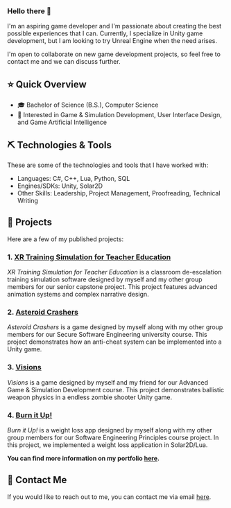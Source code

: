 ### Hello there 🌊
<p>I'm an aspiring game developer and I'm passionate about creating the best possible experiences that I can. Currently, I specialize in Unity game development, but I am looking to try Unreal Engine when the need arises.</p>

I'm open to collaborate on new game development projects, so feel free to contact me and we can discuss further.

## ⭐ Quick Overview
- 🎓 Bachelor of Science (B.S.), Computer Science
- 🧐 Interested in Game & Simulation Development, User Interface Design, and Game Artificial Intelligence

## ⛏️ Technologies & Tools
These are some of the technologies and tools that I have worked with:
- Languages: C#, C++, Lua, Python, SQL
- Engines/SDKs: Unity, Solar2D
- Other Skills: Leadership, Project Management, Proofreading, Technical Writing

## 🚀 Projects
<p>Here are a few of my published projects:</p>

### 1. [XR Training Simulation for Teacher Education](https://dunnatello.github.io/XRSimulation)
<p><i>XR Training Simulation for Teacher Education</i> is a classroom de-escalation training simulation software designed by myself and my other group members for our senior capstone project. This project features advanced animation systems and complex narrative design.</p>

### 2. [Asteroid Crashers](https://github.com/Dunnatello/AsteroidCrashers/)
<p><i>Asteroid Crashers</i> is a game designed by myself along with my other group members for our Secure Software Engineering university course. This project demonstrates how an anti-cheat system can be implemented into a Unity game.</p>

### 3. [Visions](https://github.com/Dunnatello-DifferentFusion/Visions)
<p><i>Visions</i> is a game designed by myself and my friend for our Advanced Game & Simulation Development course. This project demonstrates ballistic weapon physics in a endless zombie shooter Unity game.</p>

### 4. [Burn it Up!](https://github.com/Dunnatello/BurnItUp)
<p><i>Burn it Up!</i> is a weight loss app designed by myself along with my other group members for our Software Engineering Principles course project. In this project, we implemented a weight loss application in Solar2D/Lua.</p>

<b>You can find more information on my portfolio [here](https://dunnatello.github.io/).</b>
## 📨 Contact Me
If you would like to reach out to me, you can contact me via email [here](mailto:dunnatelloyt@gmail.com).
